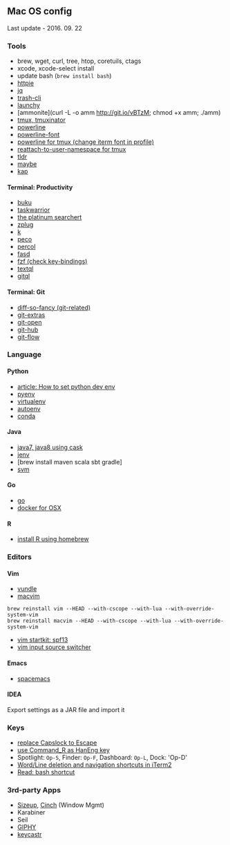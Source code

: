 ## Mac OS config

Last update - 2016. 09. 22

### Tools

- brew, wget, curl, tree, htop, coretuils, ctags
- xcode, xcode-select install
- update bash (`brew install bash`)
- [httpie](https://httpie.org/)
- [jq](https://stedolan.github.io/jq/)
- [trash-cli](https://github.com/andreafrancia/trash-cli)
- [launchy](https://github.com/eddiezane/lunchy)
- [ammonite](curl -L -o amm http://git.io/vBTzM; chmod +x amm; ./amm)
- [tmux, tmuxinator](https://github.com/tmuxinator/tmuxinator)
- [powerline](http://powerline.readthedocs.io/en/master/installation/linux.html)
- [powerline-font](http://powerline.readthedocs.io/en/master/installation/linux.html#patched-font-installation)
- [powerline for tmux (change iterm font in profile)](https://gist.github.com/wm/4750511)
- [reattach-to-user-namespace for tmux](http://evertpot.com/osx-tmux-vim-copy-paste-clipboard/)
- [tldr](https://github.com/tldr-pages/tldr)
- [maybe](https://github.com/p-e-w/maybe)
- [kap](https://github.com/wulkano/kap)

#### Terminal: Productivity

- [buku](https://github.com/jarun/Buku)
- [taskwarrior](http://taskwarrior.org/)
- [the platinum searchert](https://github.com/monochromegane/the_platinum_searcher)
- [zplug](https://github.com/b4b4r07/zplug)
- [k](https://github.com/supercrabtree/k)
- [peco](https://github.com/peco/peco)
- [percol](https://github.com/mooz/percol)
- [fasd](https://github.com/clvv/fasd)
- [fzf (check key-bindings)](https://github.com/junegunn/fzf)
- [textql](https://github.com/dinedal/textql)
- [gitql](https://github.com/cloudson/gitql)

#### Terminal: Git

- [diff-so-fancy (git-related)](https://github.com/stevemao/diff-so-fancy)
- [git-extras](https://github.com/tj/git-extras/blob/master/Installation.md)
- [git-open](https://github.com/paulirish/git-open)
- [git-hub](https://github.com/github/hub)
- [git-flow](https://github.com/nvie/gitflow/wiki/Mac-OS-X)

### Language

#### Python

- [article: How to set python dev env](https://dobest.io/how-to-set-python-dev-env)
- [pyenv](https://github.com/yyuu/pyenv)
- [virtualenv](https://github.com/yyuu/pyenv-virtualenv)
- [autoenv](https://github.com/kennethreitz/autoenv)
- [conda](http://conda.pydata.org/miniconda.html)

#### Java

- [java7, java8 using cask](http://davidcai.github.io/blog/posts/install-multiple-jdk-on-mac/)
- [jenv](https://github.com/gcuisinier/jenv)
- [brew install maven scala sbt gradle]
- [svm](https://github.com/yuroyoro/svm)

#### Go

- [go]()
- [docker for OSX]()

#### R

- [install R using homebrew](http://bionicprofessor.com/2016/05/15/installing-r-in-os-x-with-homebrew-and-cask/)

### Editors

#### Vim

- [vundle](https://github.com/gmarik/Vundle.vim)
- [macvim]()

```
brew reinstall vim --HEAD --with-cscope --with-lua --with-override-system-vim 
brew reinstall macvim --HEAD --with-cscope --with-lua --with-override-system-vim
```

- [vim startkit: spf13](http://vim.spf13.com/)
- [vim input source switcher](http://yisangwook.tumblr.com/post/106780445189/vim-insert-mode-keyboard-switch)

#### Emacs

- [spacemacs](https://github.com/syl20bnr/spacemacs)

#### IDEA

Export settings as a JAR file and import it

### Keys

- [replace Capslock to Escape](http://stackoverflow.com/questions/127591/using-caps-lock-as-esc-in-mac-os-x)
- [use Command_R as HanEng key](http://jaebok.tistory.com/38)
- Spotlight: `Op-S`, Finder: `Op-F`, Dashboard: `Op-L`, Dock: 'Op-D'
- [Word/Line deletion and navigation shortcuts in iTerm2](https://coderwall.com/p/ds2dha/word-line-deletion-and-navigation-shortcuts-in-iterm2)
- [Read: bash shortcut](http://ss64.com/bash/syntax-keyboard.html)

### 3rd-party Apps

- [Sizeup](http://www.irradiatedsoftware.com/sizeup/), [Cinch](http://www.irradiatedsoftware.com/cinch/) (Window Mgmt)
- Karabiner
- Seil
- [GIPHY](http://giphy.com/)
- [keycastr](https://github.com/keycastr/keycastr)
